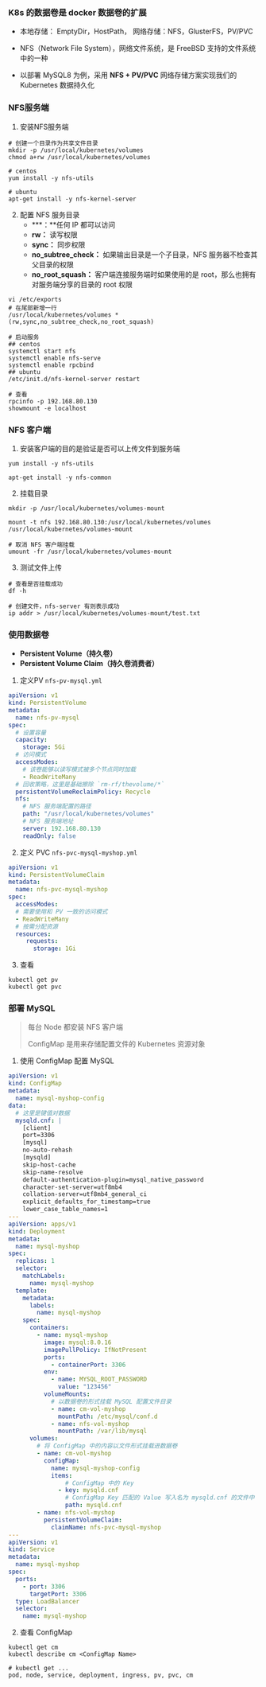 ### K8s 的数据卷是 docker 数据卷的扩展

* 本地存储： EmptyDir，HostPath， 网络存储：NFS，GlusterFS，PV/PVC

* NFS（Network File System），网络文件系统，是 FreeBSD 支持的文件系统中的一种

* 以部署 MySQL8 为例，采用 **NFS + PV/PVC** 网络存储方案实现我们的 Kubernetes 数据持久化

### NFS服务端

1. 安装NFS服务端

```shell
# 创建一个目录作为共享文件目录
mkdir -p /usr/local/kubernetes/volumes
chmod a+rw /usr/local/kubernetes/volumes

# centos
yum install -y nfs-utils

# ubuntu
apt-get install -y nfs-kernel-server
```

2. 配置 NFS 服务目录
   * ***：**任何 IP 都可以访问
   * **rw：** 读写权限
   * **sync：** 同步权限
   * **no_subtree_check：** 如果输出目录是一个子目录，NFS 服务器不检查其父目录的权限
   * **no_root_squash：** 客户端连接服务端时如果使用的是 root，那么也拥有对服务端分享的目录的 root 权限

```shell
vi /etc/exports
# 在尾部新增一行
/usr/local/kubernetes/volumes *(rw,sync,no_subtree_check,no_root_squash)

# 启动服务
## centos
systemctl start nfs
systemctl enable nfs-serve
systemctl enable rpcbind
## ubuntu
/etc/init.d/nfs-kernel-server restart

# 查看
rpcinfo -p 192.168.80.130
showmount -e localhost
```

### NFS 客户端

1. 安装客户端的目的是验证是否可以上传文件到服务端

```shell
yum install -y nfs-utils

apt-get install -y nfs-common
```

2. 挂载目录

```shell
mkdir -p /usr/local/kubernetes/volumes-mount

mount -t nfs 192.168.80.130:/usr/local/kubernetes/volumes /usr/local/kubernetes/volumes-mount

# 取消 NFS 客户端挂载
umount -fr /usr/local/kubernetes/volumes-mount
```

3. 测试文件上传

```shell
# 查看是否挂载成功
df -h

# 创建文件，nfs-server 有则表示成功
ip addr > /usr/local/kubernetes/volumes-mount/test.txt
```

### 使用数据卷

* **Persistent Volume（持久卷）**
*  **Persistent Volume Claim（持久卷消费者）**

1. 定义PV `nfs-pv-mysql.yml`

```yaml
apiVersion: v1
kind: PersistentVolume
metadata:
  name: nfs-pv-mysql
spec:
  # 设置容量
  capacity:
    storage: 5Gi
  # 访问模式
  accessModes:
    # 该卷能够以读写模式被多个节点同时加载
    - ReadWriteMany
  # 回收策略，这里是基础擦除 `rm-rf/thevolume/*`
  persistentVolumeReclaimPolicy: Recycle
  nfs:
    # NFS 服务端配置的路径
    path: "/usr/local/kubernetes/volumes"
    # NFS 服务端地址
    server: 192.168.80.130
    readOnly: false
```

2. 定义 PVC `nfs-pvc-mysql-myshop.yml`

```yaml
apiVersion: v1
kind: PersistentVolumeClaim
metadata:
  name: nfs-pvc-mysql-myshop
spec:
  accessModes:
  # 需要使用和 PV 一致的访问模式
  - ReadWriteMany
  # 按需分配资源
  resources:
     requests:
       storage: 1Gi
```

3. 查看

```shell
kubectl get pv
kubectl get pvc
```

### 部署 MySQL

> 每台 Node 都安装 NFS 客户端
>
> ConfigMap 是用来存储配置文件的 Kubernetes 资源对象

1. 使用 ConfigMap 配置 MySQL

```yaml
apiVersion: v1
kind: ConfigMap
metadata:
  name: mysql-myshop-config
data:
  # 这里是键值对数据
  mysqld.cnf: |
    [client]
    port=3306
    [mysql]
    no-auto-rehash
    [mysqld]
    skip-host-cache
    skip-name-resolve
    default-authentication-plugin=mysql_native_password
    character-set-server=utf8mb4
    collation-server=utf8mb4_general_ci
    explicit_defaults_for_timestamp=true
    lower_case_table_names=1
---
apiVersion: apps/v1
kind: Deployment
metadata:
  name: mysql-myshop
spec:
  replicas: 1
  selector:
    matchLabels:
      name: mysql-myshop
  template:
    metadata:
      labels:
        name: mysql-myshop
    spec:
      containers:
        - name: mysql-myshop
          image: mysql:8.0.16
          imagePullPolicy: IfNotPresent
          ports:
            - containerPort: 3306
          env:
            - name: MYSQL_ROOT_PASSWORD
              value: "123456"
          volumeMounts:
            # 以数据卷的形式挂载 MySQL 配置文件目录
            - name: cm-vol-myshop
              mountPath: /etc/mysql/conf.d
            - name: nfs-vol-myshop
              mountPath: /var/lib/mysql
      volumes:
        # 将 ConfigMap 中的内容以文件形式挂载进数据卷
        - name: cm-vol-myshop
          configMap:
            name: mysql-myshop-config
            items:
                # ConfigMap 中的 Key
              - key: mysqld.cnf
                # ConfigMap Key 匹配的 Value 写入名为 mysqld.cnf 的文件中
                path: mysqld.cnf
        - name: nfs-vol-myshop
          persistentVolumeClaim:
            claimName: nfs-pvc-mysql-myshop
---
apiVersion: v1
kind: Service
metadata:
  name: mysql-myshop
spec:
  ports:
    - port: 3306
      targetPort: 3306
  type: LoadBalancer
  selector:
    name: mysql-myshop
```

2. 查看 ConfigMap

```shell
kubectl get cm
kubectl describe cm <ConfigMap Name>

# kubectl get ...
pod, node, service, deployment, ingress, pv, pvc, cm
```

